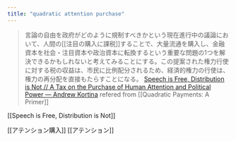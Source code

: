 ```yaml
---
title: "quadratic attention purchase"
---
```


> 言論の自由を政府がどのように規制すべきかという現在進行中の議論において、人間の[[注目の購入に課税]]することで、大量流通を購入し、金融資本を社会・注目資本や政治資本に転換するという重要な問題の1つを解決できるかもしれないと考えてみることにする。この提案された権力行使に対する税の収益は、市民に比例配分されるため、経済的権力の行使は、権力の再分配を直接もたらすことになる。
[Speech is Free, Distribution is Not // A Tax on the Purchase of Human Attention and Political Power — Andrew Kortina](https://kortina.nyc/essays/speech-is-free-distribution-is-not-a-tax-on-the-purchase-of-human-attention-and-political-power/)
refered from [[Quadratic Payments: A Primer]]

[[Speech is Free, Distribution is Not]]

[[アテンション購入]]
[[アテンション]]
